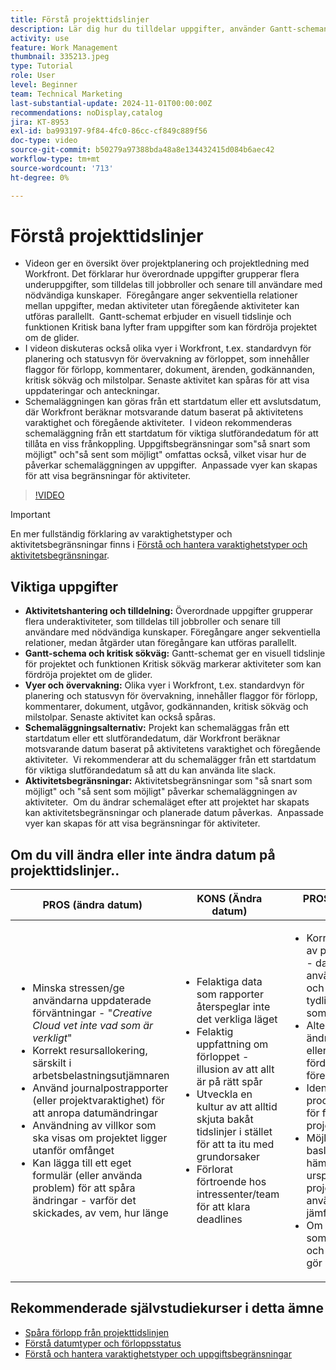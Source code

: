 ```yaml
---
title: Förstå projekttidslinjer
description: Lär dig hur du tilldelar uppgifter, använder Gantt-scheman och funktioner för kritiska sökvägar, övervakar projekt via vyer, schemalägger aktiviteter effektivt och tillämpar begränsningar för optimal projektplanering.
activity: use
feature: Work Management
thumbnail: 335213.jpeg
type: Tutorial
role: User
level: Beginner
team: Technical Marketing
last-substantial-update: 2024-11-01T00:00:00Z
recommendations: noDisplay,catalog
jira: KT-8953
exl-id: ba993197-9f84-4fc0-86cc-cf849c889f56
doc-type: video
source-git-commit: b50279a97388bda48a8e134432415d084b6aec42
workflow-type: tm+mt
source-wordcount: '713'
ht-degree: 0%

---
```


# Förstå projekttidslinjer

* Videon ger en översikt över projektplanering och projektledning med Workfront. Det förklarar hur överordnade uppgifter grupperar flera underuppgifter, som tilldelas till jobbroller och senare till användare med nödvändiga kunskaper. &#x200B; Föregångare anger sekventiella relationer mellan uppgifter, medan aktiviteter utan föregående aktiviteter kan utföras parallellt. &#x200B; Gantt-schemat erbjuder en visuell tidslinje och funktionen Kritisk bana lyfter fram uppgifter som kan fördröja projektet om de glider. &#x200B;
* I videon diskuteras också olika vyer i Workfront, t.ex. standardvyn för planering och statusvyn för övervakning av förloppet, som innehåller flaggor för förlopp, kommentarer, dokument, ärenden, godkännanden, kritisk sökväg och milstolpar. Senaste aktivitet kan spåras för att visa uppdateringar och anteckningar. &#x200B;
* Schemaläggningen kan göras från ett startdatum eller ett avslutsdatum, där Workfront beräknar motsvarande datum baserat på aktivitetens varaktighet och föregående aktiviteter. &#x200B; I videon rekommenderas schemaläggning från ett startdatum för viktiga slutförandedatum för att tillåta en viss frånkoppling. &#x200B; Uppgiftsbegränsningar som&quot;så snart som möjligt&quot; och&quot;så sent som möjligt&quot; omfattas också, vilket visar hur de påverkar schemaläggningen av uppgifter. &#x200B; Anpassade vyer kan skapas för att visa begränsningar för aktiviteter. &#x200B;

>[!VIDEO](https://video.tv.adobe.com/v/335213/?quality=12&learn=on&enablevpops)

>[!IMPORTANT]
>
>En mer fullständig förklaring av varaktighetstyper och aktivitetsbegränsningar finns i [Förstå och hantera varaktighetstyper och aktivitetsbegränsningar](/help/manage-work/intermediate-projects/understand-and-manage-duration-types-and-task-constraints.md).

## Viktiga uppgifter

* **Aktivitetshantering och tilldelning:** Överordnade uppgifter grupperar flera underaktiviteter, som tilldelas till jobbroller och senare till användare med nödvändiga kunskaper. &#x200B; Föregångare anger sekventiella relationer, medan åtgärder utan föregångare kan utföras parallellt. &#x200B;
* **Gantt-schema och kritisk sökväg:** Gantt-schemat ger en visuell tidslinje för projektet och funktionen Kritisk sökväg markerar aktiviteter som kan fördröja projektet om de glider. &#x200B;
* **Vyer och övervakning:** Olika vyer i Workfront, t.ex. standardvyn för planering och statusvyn för övervakning, innehåller flaggor för förlopp, kommentarer, dokument, utgåvor, godkännanden, kritisk sökväg och milstolpar. Senaste aktivitet kan också spåras. &#x200B;
* **Schemaläggningsalternativ:** Projekt kan schemaläggas från ett startdatum eller ett slutförandedatum, där Workfront beräknar motsvarande datum baserat på aktivitetens varaktighet och föregående aktiviteter. &#x200B; Vi rekommenderar att du schemalägger från ett startdatum för viktiga slutförandedatum så att du kan använda lite slack. &#x200B;
* **Aktivitetsbegränsningar:** Aktivitetsbegränsningar som &quot;så snart som möjligt&quot; och &quot;så sent som möjligt&quot; påverkar schemaläggningen av aktiviteter. &#x200B; Om du ändrar schemaläget efter att projektet har skapats kan aktivitetsbegränsningar och planerade datum påverkas. &#x200B; Anpassade vyer kan skapas för att visa begränsningar för aktiviteter. &#x200B;


## Om du vill ändra eller inte ändra datum på &#x200B; projekttidslinjer..

| PROS (ändra datum) | KONS (Ändra datum) | PROS (ändrar inte datum) | KONS (Ändrar inte datum) |
|---------------------------|---------------------------|---------------------------|---------------------------|
| <ul><li>Minska stressen/ge användarna uppdaterade förväntningar - &quot;_Creative Cloud vet inte vad som är verkligt_&quot;</li><li>Korrekt resursallokering, särskilt i arbetsbelastningsutjämnaren</li><li>Använd journalpostrapporter (eller projektvaraktighet) för att anropa datumändringar</li><li>Användning av villkor som ska visas om projektet ligger utanför omfånget</li><li>Kan lägga till ett eget formulär (eller använda problem) för att spåra ändringar - varför det skickades, av vem, hur länge</li></ul> | <ul></li><li>Felaktiga data som rapporter återspeglar inte det verkliga läget</li><li>Felaktig uppfattning om förloppet - illusion av att allt är på rätt spår &#x200B;</li><li>Utveckla en kultur av att alltid skjuta bakåt tidslinjer i stället för att ta itu med &#x200B; grundorsaker</li><li>Förlorat förtroende hos intressenter/team för att klara deadlines </li></ul> | <ul></li><li>Korrekt återgivning av projekttidslinjen - data kan användas för analys och för att ge en tydlig bild av vad som hände</li><li>Alternativ för att ändra varaktighet eller lägga till fördröjning till föregående i stället</li><li>Identifiera enkelt processförbättringar för framtida projektplanering/&#x200B;</li><li>Möjlighet att utnyttja baslinjer för att hämta in den ursprungliga projektplanen och använda den som jämförelse</li><li>Om ni inte har folk som kan göra det, och göra det för allt, gör det inte &#x200B;</li></ul> | <ul></li><li>Användarförvirring och/eller frustration - överflödet av&quot;sena&quot; uppgifter trots att de just fått meddelanden</li><li>Resurserna allokerades effektivt för att mappa till den ursprungliga planen, men nu är de överbelastade med försenat arbete</li><li>Projektets tidslinje kan inte användas för att tydligt kommunicera uppdateringar till intressenter</li></ul> |


## Rekommenderade självstudiekurser i detta ämne

* [Spåra förlopp från projekttidslinjen](/help/manage-work/project-timelines/track-work-progress-from-the-project-timeline.md)
* [Förstå datumtyper och förloppsstatus](/help/manage-work/project-timelines/understand-task-dates-and-progress-status.md)
* [Förstå och hantera varaktighetstyper och uppgiftsbegränsningar](/help/manage-work/intermediate-projects/understand-and-manage-duration-types-and-task-constraints.md)

